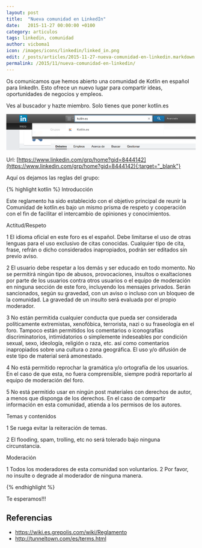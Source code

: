 ```yaml
---
layout: post
title:  "Nueva comunidad en LinkedIn"
date:   2015-11-27 00:00:00 +0100
category: articulos
tags: linkedin, comunidad
author: vicboma1
icon: /images/icons/linkedin/linked_in.png
edit: /_posts/articles/2015-11-27-nueva-comunidad-en-linkedin.markdown
permalink: /2015/11/nueva-comunidad-en-linkedin/
---
```



Os comunicamos que hemos abierto una comunidad de Kotlin en español para linkedIn. 
Esto ofrece un nuevo lugar para compartir ideas, oportunidades de negocios y empleos.

Ves al buscador y hazte miembro. Solo tienes que poner kotlin.es

![](/images/linkedin/kotlin-es.png)

Url: [https://www.linkedin.com/grp/home?gid=8444142](https://www.linkedin.com/grp/home?gid=8444142){:target="_blank"}

Aquí os dejamos las reglas del grupo:


{% highlight kotlin %}
Introducción

Este reglamento ha sido establecido con el objetivo principal de reunir la Comunidad de kotlin.es bajo un mismo prisma de respeto y 
cooperación con el fin de facilitar el intercambio de opiniones y conocimientos.

Actitud/Respeto

1 El idioma oficial en este foro es el español. Debe limitarse el uso de otras lenguas para el uso exclusivo de citas
  conocidas. Cualquier tipo de cita, frase, refrán o dicho considerados inapropiados, podrán ser editados sin previo aviso. 

2 El usuario debe respetar a los demás y ser educado en todo momento. 
  No se permitirá ningún tipo de abusos, provocaciones, insultos o exaltaciones por parte de los usuarios 
  contra otros usuarios o el equipo de moderación en ninguna sección de este foro, incluyendo los mensajes privados. 
  Serán sancionados, según su gravedad, con un aviso o incluso con un bloqueo de la comunidad. 
  La gravedad de un insulto será evaluada por el propio moderador.

3 No están permitida cualquier conducta que pueda ser considerada políticamente extremistas, 
  xenofóbica, terrorista, nazi o su fraseología en el foro. Tampoco están permitidos los comentarios o 
  iconografías discriminatorios, intimidatorios o simplemente indeseables por condición sexual, sexo, 
  ideología, religión o raza, etc. así como comentarios inapropiados sobre una cultura o zona geográfica. 
  El uso y/o difusión de este tipo de material será amonestado.

4 No está permitido reprochar la gramática y/o ortografía de los usuarios. 
  En el caso de que esta, no fuera comprensible, siempre podrá reportarlo al equipo de moderación del foro.

5 No está permitido usar en ningún post materiales con derechos de autor, a menos que disponga de los derechos. 
  En el caso de compartir información en esta comunidad, atienda a los permisos de los autores.

Temas y contenidos

1 Se ruega evitar la reiteración de temas.

2 El flooding, spam, trolling, etc no será tolerado bajo ninguna circunstancia.

Moderación

1 Todos los moderadores de esta comunidad son voluntarios.
2 Por favor, no insulte o degrade al moderador de ninguna manera.

{% endhighlight %}

Te esperamos!!!

## Referencias
 * https://wiki.es.grepolis.com/wiki/Reglamento
 * http://tunneltown.com/es/terms.html
